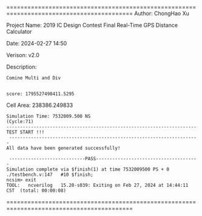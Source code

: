 
==========================================================================================
Author:
	ChongHao Xu


Project Name:
	2019 IC Design Contest Final
	Real-Time GPS Distance Calculator


Date:
	2024-02-27 14:50
	

Verison:
	v2.0


Description:
 

	Comine Multi and Div


	score: 1795527498411.5295
	
	
  Cell Area:            238386.249833


	
	Simulation Time: 7532009.500 NS
	(Cycle:71)
	----------------------------------------------------------------------
	TEST START !!!
	 ----------------------------------------------------------------------
	All data have been generated successfully!
	
	 ----------------------------PASS--------------------------------------
	Simulation complete via $finish(1) at time 7532009500 PS + 0
	./testbench.v:147 	#10 $finish;
	ncsim> exit
	TOOL:	ncverilog	15.20-s039: Exiting on Feb 27, 2024 at 14:44:11 CST  (total: 00:00:08)




==========================================================================================
